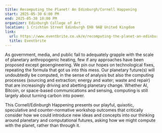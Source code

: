 ```yaml
---
title: Recomputing the Planet! An Edinburgh/Cornell Happening
start: 2025-05-30 6:00 PM
end: 2025-05-30 10:00 PM
organizer: Edinburgh College of Art
location: 1 Crichton Street Edinburgh EH8 9AB United Kingdom
link:
  url: https://www.eventbrite.co.uk/e/recomputing-the-planet-an-edinburghcornell-happening-tickets-1349814293889?aff=oddtdtcreator
  title: Eventbrite
---
```


As government, media, and public fail to adequately grapple with the scale of planetary anthropogenic heating, few if any approaches have been proposed except geoengineering. We pin our hopes on technological fixes, repeating the formula that got us into this mess. Our planetary future(s) will undoubtedly be computed, in the sense of analysis but also the computing processes (sourcing and extraction; energy and water; waste and repair) that are increasingly driving and abetting planetary change. Whether AI, Bitcoin, or space-based communications and sensing, computing is still largely about turning carbon into power.

This Cornell/Edinburgh Happening presents our playful, quixotic, speculative and counter-normative workshop outcomes that critically consider how we could introduce new ideas and concepts into our thinking around planetary and computational futures, asking how we might compute with the planet, rather than through it.


